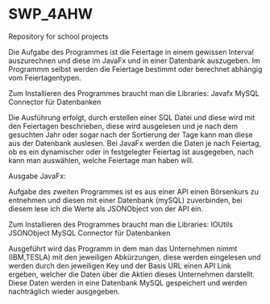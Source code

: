# SWP_4AHW
Repository for school projects

Die Aufgabe des Programmes ist die Feiertage in einem gewissen Interval auszurechnen und diese im JavaFx und in einer Datenbank auszugeben. Im Programmm selbst werden die Feiertage bestimmt oder berechnet abhängig vom Feiertagentypen.

Zum Installieren des Programmes braucht man die Libraries:
Javafx
MySQL Connector für Datenbanken

Die Ausführung erfolgt, durch erstellen einer SQL Datei und diese wird mit den Feiertagen beschrieben, diese wird ausgelesen und je nach dem gesuchten Jahr oder sogar nach der Sortierung der Tage kann man diese aus der Datenbank auslesen.
Bei JavaFx werden die Daten je nach Feiertag, ob es ein dynamischer oder in festgelegter Feiertag ist ausgegeben, nach kann man auswählen, welche Feiertage man haben will.

Ausgabe JavaFx:


Aufgabe des zweiten Programmes ist es aus einer API einen Börsenkurs zu entnehmen und diesen mit einer Datenbank (mySQL) zuverbinden, bei diesem lese ich die Werte als JSONObject von der API ein.

Zum Installieren des Programmes braucht man die Libraries:
IOUtils
JSONObject
MySQL Connector für Datenbanken

Ausgeführt wird das Programm in dem man das Unternehmen nimmt (IBM,TESLA) mit den jeweiligen Abkürzungen, diese werden eingelesen und werden durch den jeweiligen Key und der Basis URL einen API Link ergeben, welcher die Daten über die Aktien dieses Unternehmen darstellt. Diese Daten werden in eine Datenbank MySQL gespeichert und werden nachträglich wieder ausgegeben.




























